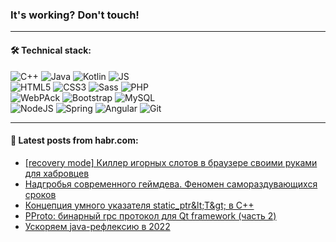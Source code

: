 ### It's working? Don't touch!

---

#### 🛠️ Technical stack:

![C++](https://img.shields.io/badge/C++-informational?logo=c%2B%2B&style=flat&logoColor=white&color=9C033A)
![Java](https://img.shields.io/badge/Java-informational?logo=java&style=flat&logoColor=white&color=007396)
![Kotlin](https://img.shields.io/badge/Kotlin-informational?logo=Kotlin&style=flat&logoColor=white&color=0095D5)
![JS](https://img.shields.io/badge/JS-informational?logo=javaScript&style=flat&logoColor=black&color=F7Df1E) <br>
![HTML5](https://img.shields.io/badge/HTML5-informational?logo=html5&style=flat&logoColor=white&color=E34F26)
![CSS3](https://img.shields.io/badge/CSS3-informational?logo=css3&style=flat&logoColor=white&color=157286)
![Sass](https://img.shields.io/badge/Saas-informational?logo=sass&style=flat&logoColor=white&color=hotpink)
![PHP](https://img.shields.io/badge/PHP-informational?logo=php&style=flat&logoColor=white&color=777BB4) <br>
![WebPAck](https://img.shields.io/badge/WebPack-informational?logo=webPack&style=flat&logoColor=white&color=FF6F00)
![Bootstrap](https://img.shields.io/badge/Bootstrap-informational?logo=Bootstrap&style=flat&logoColor=white&color=7952B3)
![MySQL](https://img.shields.io/badge/MySQL-informational?logo=MySQL&style=flat&logoColor=white&color=00f) <br>
![NodeJS](https://img.shields.io/badge/NodeJS-informational?logo=node.js&style=flat&logoColor=white&color=43853D)
![Spring](https://img.shields.io/badge/Spring-informational?logo=Spring&style=flat&logoColor=white&color=0A9EDC)
![Angular](https://img.shields.io/badge/Vue-informational?logo=vue.js&style=flat&logoColor=white&color=red)
![Git](https://img.shields.io/badge/Git-informational?logo=git&style=flat&logoColor=white&color=darkorange)

___

#### 💬 Latest posts from habr.com:

<!-- BLOG-POST-LIST:START -->
- [[recovery mode] Киллер игорных слотов в браузере своими руками для хабровцев](https://habr.com/ru/post/665748/?utm_source=habrahabr&utm_medium=rss&utm_campaign=665748)
- [Надгробья современного геймдева. Феномен самораздувающихся сроков](https://habr.com/ru/post/665744/?utm_source=habrahabr&utm_medium=rss&utm_campaign=665744)
- [Концепция умного указателя static_ptr&amp;lt;T&amp;gt; в C++](https://habr.com/ru/post/665632/?utm_source=habrahabr&utm_medium=rss&utm_campaign=665632)
- [PProto: бинарный rpc протокол для Qt framework &lpar;часть 2&rpar;](https://habr.com/ru/post/665722/?utm_source=habrahabr&utm_medium=rss&utm_campaign=665722)
- [Ускоряем java-рефлексию в 2022](https://habr.com/ru/post/665726/?utm_source=habrahabr&utm_medium=rss&utm_campaign=665726)
<!-- BLOG-POST-LIST:END -->
